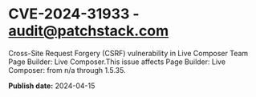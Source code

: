 # CVE-2024-31933 - audit@patchstack.com

Cross-Site Request Forgery (CSRF) vulnerability in Live Composer Team Page Builder: Live Composer.This issue affects Page Builder: Live Composer: from n/a through 1.5.35.



**Publish date:** 2024-04-15
